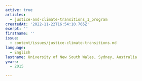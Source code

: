 ```yaml
---
active: true
articles:
  - justice-and-climate-transitions_1_program
createdAt: '2022-11-22T16:54:10.765Z'
exerpt: ''
firstname: ''
issue:
  - content/issues/justice-climate-transitions.md
language:
  - English
lastname: University of New South Wales, Sydney, Australia
years:
  - 2015

---
```

